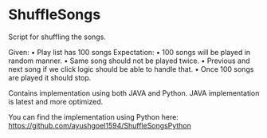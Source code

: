 # ShuffleSongs
Script for shuffling the songs.

Given:
  •	Play list has 100 songs
Expectation:
  •	100 songs will be played in random manner.
  •	Same song should not be played twice.
  •	Previous and next song if we click logic should be able to handle that. 
  •	Once 100 songs are played it should stop.


Contains implementation using both JAVA and Python.
JAVA implementation is latest and more optimized.

You can find the implementation using Python here:
https://github.com/ayushgoel1594/ShuffleSongsPython
